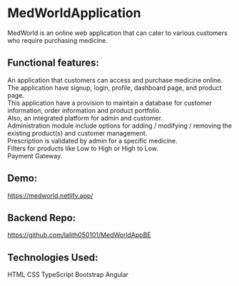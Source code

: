 # MedWorldApplication
MedWorld is an online web application that can cater to various customers who require purchasing medicine.

## Functional features:
An application that customers can access and purchase medicine online.  
The application have signup, login, profile, dashboard page, and product page.  
This application have a provision to maintain a database for customer information, order information and product portfolio.  
Also, an integrated platform for admin and customer.  
Administration module include options for adding / modifying / removing the existing product(s) and customer management.  
Prescription is validated by admin for a specific medicine.  
Filters for products like Low to High or High to Low.  
Payment Gateway.  

## Demo:  
  https://medworld.netlify.app/  
    
## Backend Repo:
   https://github.com/lalith050101/MedWorldAppBE  
   
## Technologies Used:
  HTML
  CSS
  TypeScript
  Bootstrap
  Angular 
   

